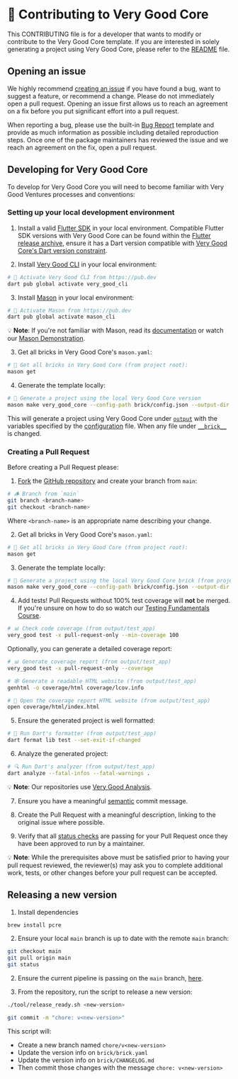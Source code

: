 # 🦄 Contributing to Very Good Core

This CONTRIBUTING file is for a developer that wants to modify or contribute to the Very Good Core template. If you are interested in solely generating a project using Very Good Core, please refer to the [README](README.md) file.

## Opening an issue

We highly recommend [creating an issue][bug_report_link] if you have found a bug, want to suggest a feature, or recommend a change. Please do not immediately open a pull request. Opening an issue first allows us to reach an agreement on a fix before you put significant effort into a pull request.

When reporting a bug, please use the built-in [Bug Report][bug_report_link] template and provide as much information as possible including detailed reproduction steps. Once one of the package maintainers has reviewed the issue and we reach an agreement on the fix, open a pull request.

[bug_report_link]: https://github.com/VeryGoodOpenSource/very_good_core/issues

## Developing for Very Good Core

To develop for Very Good Core you will need to become familiar with Very Good Ventures processes and conventions:

### Setting up your local development environment

1. Install a valid [Flutter SDK](https://docs.flutter.dev/get-started/install) in your local environment. Compatible Flutter SDK versions with Very Good Core can be found within the [Flutter release archive](https://docs.flutter.dev/release/archive), ensure it has a Dart version compatible with [Very Good Core's Dart version constraint](<brick/__brick__/{{project_name.snakeCase()}}/pubspec.yaml>).

2. Install [Very Good CLI](https://cli.vgv.dev/docs/overview#installing) in your local environment:

```sh
# 🎯 Activate Very Good CLI from https://pub.dev
dart pub global activate very_good_cli
```

3. Install [Mason](https://github.com/felangel/mason/tree/master/packages/mason_cli#installation) in your local environment:

```sh
# 🎯 Activate Mason from https://pub.dev
dart pub global activate mason_cli
```

💡 **Note**: If you're not familiar with Mason, read its [documentation](https://docs.brickhub.dev/) or watch our [Mason Demonstration](https://www.youtube.com/watch?v=G4PTjA6tpTU).

3. Get all bricks in Very Good Core's `mason.yaml`:

```sh
# 📂 Get all bricks in Very Good Core (from project root):
mason get
```

4. Generate the template locally:

```sh
# 🧱 Generate a project using the local Very Good Core version
mason make very_good_core --config-path brick/config.json --output-dir output --watch
```

This will generate a project using Very Good Core under [`output`](output) with the variables specified by the [configuration](brick/config.json) file. When any file under [`__brick__`](brick/__brick__/) is changed.

### Creating a Pull Request

Before creating a Pull Request please:

1. [Fork](https://docs.github.com/en/get-started/quickstart/contributing-to-projects) the [GitHub repository](https://github.com/VeryGoodOpenSource/very_good_core) and create your branch from `main`:

```sh
# 🪵 Branch from `main`
git branch <branch-name>
git checkout <branch-name>
```

Where `<branch-name>` is an appropriate name describing your change.

2. Get all bricks in Very Good Core's `mason.yaml`:

```sh
# 📂 Get all bricks in Very Good Core (from project root):
mason get
```

3. Generate the template locally:

```sh
# 🧱 Generate a project using the local Very Good Core brick (from project root)
mason make very_good_core --config-path brick/config.json --output-dir output
```

4. Add tests! Pull Requests without 100% test coverage will **not** be merged. If you're unsure on how to do so watch our [Testing Fundamentals Course](https://www.youtube.com/watch?v=M_eZg-X789w&list=PLprI2satkVdFwpxo_bjFkCxXz5RluG8FY).

```sh
# 📊 Check code coverage (from output/test_app)
very_good test -x pull-request-only --min-coverage 100
```

Optionally, you can generate a detailed coverage report:

```sh
# 📊 Generate coverage report (from output/test_app)
very_good test -x pull-request-only --coverage

# 🕸️ Generate a readable HTML website (from output/test_app)
genhtml -o coverage/html coverage/lcov.info

# 👀 Open the coverage report HTML website (from output/test_app)
open coverage/html/index.html
```

5. Ensure the generated project is well formatted:

```sh
# 🧼 Run Dart's formatter (from output/test_app)
dart format lib test --set-exit-if-changed
```

6. Analyze the generated project:

```sh
# 🔍 Run Dart's analyzer (from output/test_app)
dart analyze --fatal-infos --fatal-warnings .
```

💡 **Note**: Our repositories use [Very Good Analysis](https://github.com/VeryGoodOpenSource/very_good_analysis).

7. Ensure you have a meaningful [semantic](https://www.conventionalcommits.org/en/v1.0.0) commit message.

8. Create the Pull Request with a meaningful description, linking to the original issue where possible.

9. Verify that all [status checks](https://github.com/VeryGoodOpenSource/very_good_core/actions/) are passing for your Pull Request once they have been approved to run by a maintainer.

💡 **Note**: While the prerequisites above must be satisfied prior to having your pull request reviewed, the reviewer(s) may ask you to complete additional work, tests, or other changes before your pull request can be accepted.

## Releasing a new version

1. Install dependencies

```sh
brew install pcre
```

2. Ensure your local `main` branch is up to date with the remote `main` branch:

```sh
git checkout main
git pull origin main
git status
```

2. Ensure the current pipeline is passing on the `main` branch, [here](https://github.com/VeryGoodOpenSource/very_good_core/actions/workflows/very_good_core.yaml?query=branch%3Amain).

3. From the repository, run the script to release a new version:

```sh
./tool/release_ready.sh <new-version>

git commit -m "chore: v<new-version>"
```

This script will:

- Create a new branch named `chore/v<new-version>`
- Update the version info on `brick/brick.yaml`
- Update the version info on `brick/CHANGELOG.md`
- Then commit those changes with the message `chore: v<new-version>`
